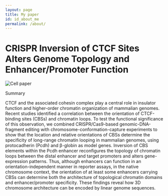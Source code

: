 ```yaml
---
layout: page
title: My paper
id: id_about_me
permalink: /about/
---
```


CRISPR Inversion of CTCF Sites Alters Genome Topology and Enhancer/Promoter Function
===

![Cell paper](http://bioquan.github.io/quanweb/cellpaper.jpg)

Summary   

CTCF and the associated cohesin complex play a central role in insulator function and higher-order chromatin organization of mammalian genomes. Recent studies identified a correlation between the orientation of CTCF-binding sites (CBSs) and chromatin loops. To test the functional significance of this observation, we combined CRISPR/Cas9-based genomic-DNA-fragment editing with chromosome-conformation-capture experiments to show that the location and relative orientations of CBSs determine the specificity of long-range chromatin looping in mammalian genomes, using protocadherin (Pcdh) and β-globin as model genes. Inversion of CBS elements within the Pcdh enhancer reconfigures the topology of chromatin loops between the distal enhancer and target promoters and alters gene-expression patterns. Thus, although enhancers can function in an orientation-independent manner in reporter assays, in the native chromosome context, the orientation of at least some enhancers carrying CBSs can determine both the architecture of topological chromatin domains and enhancer/promoter specificity. These findings reveal how 3D chromosome architecture can be encoded by linear genome sequences.


